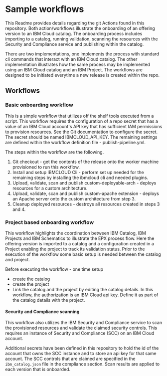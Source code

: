 # Sample workflows

This Readme provides details regarding the git Actions found in this repository. Both action/workflows illustrate the onboarding of an offering version to
 an IBM Cloud catalog.  The onboarding process includes importing to a catalog, running validation, scanning the resources with the Security and Compliance 
 service and publishing within the catalog.

There are two implementations, one implements the process with standard cli commands that interact with an IBM Cloud catalog.  The other implementation 
illustrates how the same process may be implemented using an IBM Cloud catalog and an IBM Project.  The workflows are designed to be initiated everytime 
a new release is created within the repo.  

## Workflows

### Basic onboarding workflow

This is a simple workflow that utilizes off the shelf tools executed from a script.  This workflow requires the configuration of a repo secret that has a value 
of an IBM Cloud account's API key that has sufficient IAM permissions to provision resources.  See the Git documentation to configure the secret.  
The secret should be named IBMCLOUD_API_KEY.  The remaining settings are defined within the workflow definition file - publish-pipeline.yml.  

The steps within the workflow are the following.

1.  Git checkout - get the contents of the release onto the worker machine provisioned to run this workflow.
2.  Install and setup IBMCLOUD Cli - perform set up needed for the remaining steps by installing the ibmcloud cli and needed plugins.
3.  Upload, validate, scan and publish custom-deployable-arch - deploys resources for a custom architecture.
4.  Upload, validate, scan and publish custom-apache extension - deploys an Apache server onto the custom architecture from step 3.
5.  Cleanup deployed resources - destroys all resources created in steps 3 and 4.

### Project based onboarding workflow

This workflow highlights the coordination between IBM Catalog, IBM Projects and IBM Schematics to illustrate the EPX process flow.  Here the 
offering version is imported to a catalog and a configuration created in a Project enabling the project to track its validation status.  Prior 
to the execution of the workflow some basic setup is needed between the catalog and project.

Before executing the workflow - one time setup
- create the catalog
- create the project
- Link the catalog and the project by editing the catalog details.  In this workflow, the authorization is an IBM Cloud api key.  Define it as part of the catalog details with the project.


#### Security and Compliance scanning

This workflow also utilizes the IBM Security and Compliance service to scan the provisioned resources and validate the claimed security controls.  This requires an instance of Security and Compliance (SCC) on an IBM Cloud account.  

Additional secrets have been defined in this repository to hold the id of the account that owns the SCC instance and to store an api key for that same account.  The SCC controls that are claimed are specified in the `ibm_catalog.json` file in the compliance section.  Scan results are applied 
to each version that is onboarded. 
